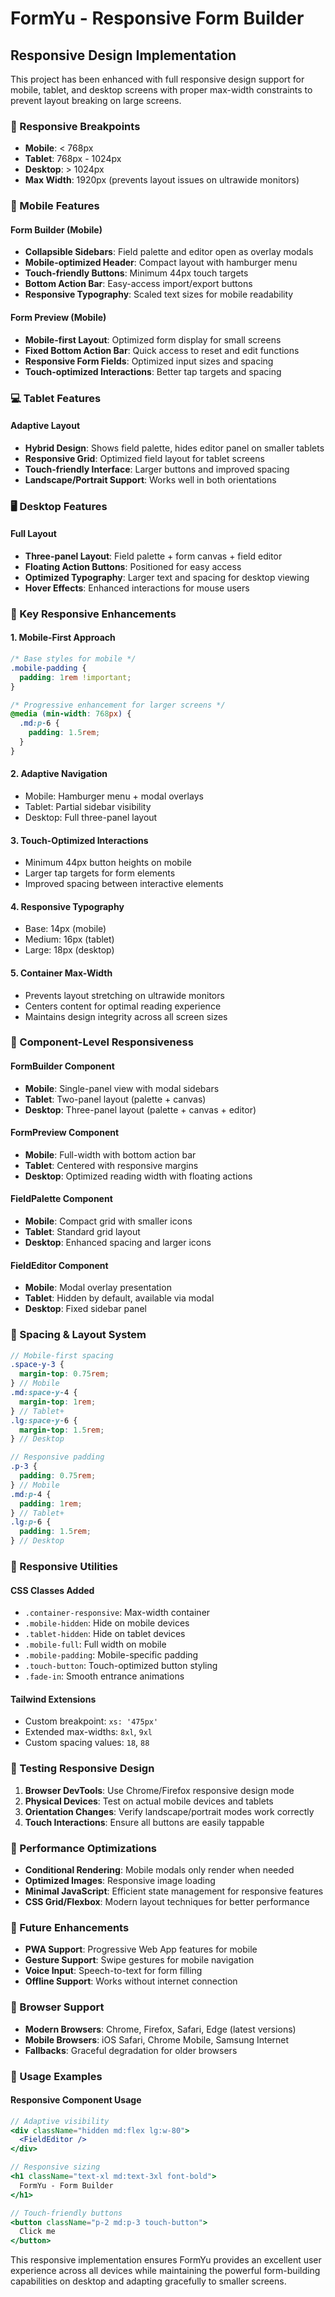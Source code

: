 # FormYu - Responsive Form Builder

## Responsive Design Implementation

This project has been enhanced with full responsive design support for mobile, tablet, and desktop screens with proper max-width constraints to prevent layout breaking on large screens.

### 🎯 Responsive Breakpoints

- **Mobile**: < 768px
- **Tablet**: 768px - 1024px
- **Desktop**: > 1024px
- **Max Width**: 1920px (prevents layout issues on ultrawide monitors)

### 📱 Mobile Features

#### Form Builder (Mobile)

- **Collapsible Sidebars**: Field palette and editor open as overlay modals
- **Mobile-optimized Header**: Compact layout with hamburger menu
- **Touch-friendly Buttons**: Minimum 44px touch targets
- **Bottom Action Bar**: Easy-access import/export buttons
- **Responsive Typography**: Scaled text sizes for mobile readability

#### Form Preview (Mobile)

- **Mobile-first Layout**: Optimized form display for small screens
- **Fixed Bottom Action Bar**: Quick access to reset and edit functions
- **Responsive Form Fields**: Optimized input sizes and spacing
- **Touch-optimized Interactions**: Better tap targets and spacing

### 💻 Tablet Features

#### Adaptive Layout

- **Hybrid Design**: Shows field palette, hides editor panel on smaller tablets
- **Responsive Grid**: Optimized field layout for tablet screens
- **Touch-friendly Interface**: Larger buttons and improved spacing
- **Landscape/Portrait Support**: Works well in both orientations

### 🖥️ Desktop Features

#### Full Layout

- **Three-panel Layout**: Field palette + form canvas + field editor
- **Floating Action Buttons**: Positioned for easy access
- **Optimized Typography**: Larger text and spacing for desktop viewing
- **Hover Effects**: Enhanced interactions for mouse users

### 🚀 Key Responsive Enhancements

#### 1. **Mobile-First Approach**

```css
/* Base styles for mobile */
.mobile-padding {
  padding: 1rem !important;
}

/* Progressive enhancement for larger screens */
@media (min-width: 768px) {
  .md:p-6 {
    padding: 1.5rem;
  }
}
```

#### 2. **Adaptive Navigation**

- Mobile: Hamburger menu + modal overlays
- Tablet: Partial sidebar visibility
- Desktop: Full three-panel layout

#### 3. **Touch-Optimized Interactions**

- Minimum 44px button heights on mobile
- Larger tap targets for form elements
- Improved spacing between interactive elements

#### 4. **Responsive Typography**

- Base: 14px (mobile)
- Medium: 16px (tablet)
- Large: 18px (desktop)

#### 5. **Container Max-Width**

- Prevents layout stretching on ultrawide monitors
- Centers content for optimal reading experience
- Maintains design integrity across all screen sizes

### 🎨 Component-Level Responsiveness

#### FormBuilder Component

- **Mobile**: Single-panel view with modal sidebars
- **Tablet**: Two-panel layout (palette + canvas)
- **Desktop**: Three-panel layout (palette + canvas + editor)

#### FormPreview Component

- **Mobile**: Full-width with bottom action bar
- **Tablet**: Centered with responsive margins
- **Desktop**: Optimized reading width with floating actions

#### FieldPalette Component

- **Mobile**: Compact grid with smaller icons
- **Tablet**: Standard grid layout
- **Desktop**: Enhanced spacing and larger icons

#### FieldEditor Component

- **Mobile**: Modal overlay presentation
- **Tablet**: Hidden by default, available via modal
- **Desktop**: Fixed sidebar panel

### 📏 Spacing & Layout System

```scss
// Mobile-first spacing
.space-y-3 {
  margin-top: 0.75rem;
} // Mobile
.md:space-y-4 {
  margin-top: 1rem;
} // Tablet+
.lg:space-y-6 {
  margin-top: 1.5rem;
} // Desktop

// Responsive padding
.p-3 {
  padding: 0.75rem;
} // Mobile
.md:p-4 {
  padding: 1rem;
} // Tablet+
.lg:p-6 {
  padding: 1.5rem;
} // Desktop
```

### 🔧 Responsive Utilities

#### CSS Classes Added

- `.container-responsive`: Max-width container
- `.mobile-hidden`: Hide on mobile devices
- `.tablet-hidden`: Hide on tablet devices
- `.mobile-full`: Full width on mobile
- `.mobile-padding`: Mobile-specific padding
- `.touch-button`: Touch-optimized button styling
- `.fade-in`: Smooth entrance animations

#### Tailwind Extensions

- Custom breakpoint: `xs: '475px'`
- Extended max-widths: `8xl`, `9xl`
- Custom spacing values: `18`, `88`

### 📱 Testing Responsive Design

1. **Browser DevTools**: Use Chrome/Firefox responsive design mode
2. **Physical Devices**: Test on actual mobile devices and tablets
3. **Orientation Changes**: Verify landscape/portrait modes work correctly
4. **Touch Interactions**: Ensure all buttons are easily tappable

### 🎯 Performance Optimizations

- **Conditional Rendering**: Mobile modals only render when needed
- **Optimized Images**: Responsive image loading
- **Minimal JavaScript**: Efficient state management for responsive features
- **CSS Grid/Flexbox**: Modern layout techniques for better performance

### 🔄 Future Enhancements

- **PWA Support**: Progressive Web App features for mobile
- **Gesture Support**: Swipe gestures for mobile navigation
- **Voice Input**: Speech-to-text for form filling
- **Offline Support**: Works without internet connection

### 🐛 Browser Support

- **Modern Browsers**: Chrome, Firefox, Safari, Edge (latest versions)
- **Mobile Browsers**: iOS Safari, Chrome Mobile, Samsung Internet
- **Fallbacks**: Graceful degradation for older browsers

### 📝 Usage Examples

#### Responsive Component Usage

```jsx
// Adaptive visibility
<div className="hidden md:flex lg:w-80">
  <FieldEditor />
</div>

// Responsive sizing
<h1 className="text-xl md:text-3xl font-bold">
  FormYu - Form Builder
</h1>

// Touch-friendly buttons
<button className="p-2 md:p-3 touch-button">
  Click me
</button>
```

This responsive implementation ensures FormYu provides an excellent user experience across all devices while maintaining the powerful form-building capabilities on desktop and adapting gracefully to smaller screens.

